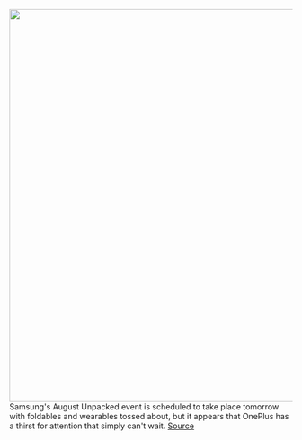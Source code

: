 <img src='https://cdn.vox-cdn.com/thumbor/WrIf6DxOX0nV316umNpyOPfxXrs=/0x0:1600x1089/1200x800/filters:focal(672x417:928x673)/cdn.vox-cdn.com/uploads/chorus_image/image/69705403/oneplus_dual_screen_tease.0.jpg' width='700px' /><br/>
Samsung's August Unpacked event is scheduled to take place tomorrow with foldables and wearables tossed about, but it appears that OnePlus has a thirst for attention that simply can't wait.
<a href='https://www.theverge.com/2021/8/10/22618252/dual-screen-oneplus-samsung-unpacked-foldable'> Source <a/>